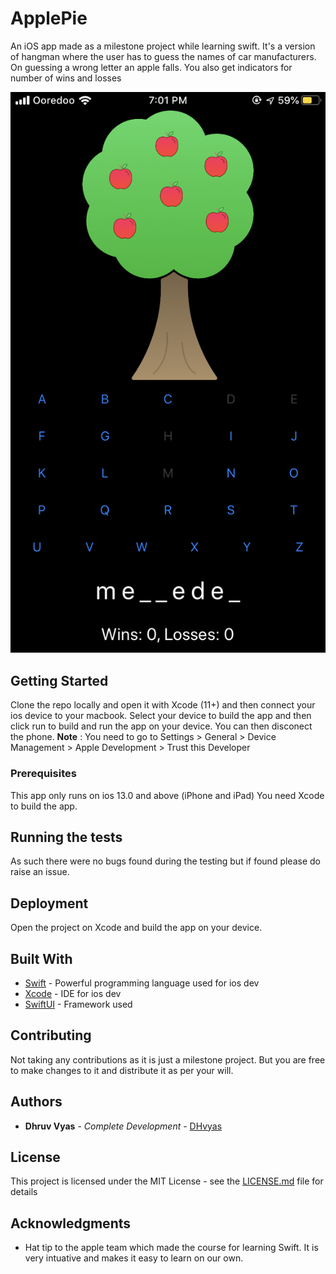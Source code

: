 # ApplePie

An iOS app made as a milestone project while learning swift. It's a version of hangman where the user has to guess the names of car manufacturers. On guessing a wrong letter an apple falls. You also get indicators for number of wins and losses


![Screenshot](./SS.PNG)

## Getting Started

Clone the repo locally and open it with Xcode (11+) and then connect your ios device to your macbook. Select your device to build the app and then click run to build and run the app on your device. You can then disconect the phone.
**Note** : You need to go to Settings > General > Device Management > Apple Development > Trust this Developer

### Prerequisites

This app only runs on ios 13.0 and above (iPhone and iPad)
You need Xcode to build the app.


## Running the tests

As such there were no bugs found during the testing but if found please do raise an issue.


## Deployment

Open the project on Xcode and build the app on your device.

## Built With

* [Swift](https://developer.apple.com/swift/) - Powerful programming language used for ios dev
* [Xcode](https://developer.apple.com/xcode/) - IDE for ios dev
* [SwiftUI](https://developer.apple.com/xcode/swiftui/) - Framework used

## Contributing

Not taking any contributions as it is just a milestone project. But you are free to make changes to it and distribute it as per your will.



## Authors

* **Dhruv Vyas** - *Complete Development* - [DHvyas](https://github.com/DHvyas)


## License

This project is licensed under the MIT License - see the [LICENSE.md](LICENSE.md) file for details

## Acknowledgments

* Hat tip to the apple team which made the course for learning Swift. It is very intuative and makes it easy to learn on our own.
